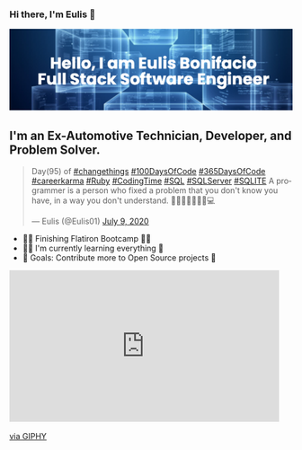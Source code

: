 ### Hi there, I'm Eulis 👋

![](https://github.com/eulis01/eulis01/blob/main/eulis01_github_banner.png)

## I'm an Ex-Automotive Technician, Developer, and Problem Solver.

<blockquote class="twitter-tweet"><p lang="en" dir="ltr">Day(95) of <a href="https://twitter.com/hashtag/changethings?src=hash&amp;ref_src=twsrc%5Etfw">#changethings</a> <a href="https://twitter.com/hashtag/100DaysOfCode?src=hash&amp;ref_src=twsrc%5Etfw">#100DaysOfCode</a> <a href="https://twitter.com/hashtag/365DaysOfCode?src=hash&amp;ref_src=twsrc%5Etfw">#365DaysOfCode</a> <a href="https://twitter.com/hashtag/careerkarma?src=hash&amp;ref_src=twsrc%5Etfw">#careerkarma</a> <a href="https://twitter.com/hashtag/Ruby?src=hash&amp;ref_src=twsrc%5Etfw">#Ruby</a> <a href="https://twitter.com/hashtag/CodingTime?src=hash&amp;ref_src=twsrc%5Etfw">#CodingTime</a> <a href="https://twitter.com/hashtag/SQL?src=hash&amp;ref_src=twsrc%5Etfw">#SQL</a> <a href="https://twitter.com/hashtag/SQLServer?src=hash&amp;ref_src=twsrc%5Etfw">#SQLServer</a> <a href="https://twitter.com/hashtag/SQLITE?src=hash&amp;ref_src=twsrc%5Etfw">#SQLITE</a> A programmer is a person who fixed a problem that you don&#39;t know you have, in a way you don&#39;t understand. 🕺🏻😀🤖👨🏻‍💻💻</p>&mdash; Eulis (@Eulis01) <a href="https://twitter.com/Eulis01/status/1281049602062528512?ref_src=twsrc%5Etfw">July 9, 2020</a></blockquote> <script async src="https://platform.twitter.com/widgets.js" charset="utf-8"></script>

- 🏃‍♂️ Finishing Flatiron Bootcamp 🧑‍💻
- 🧘‍♂️ I'm currently learning everything 🤣
- 🥅 Goals: Contribute more to Open Source projects 📖 

<iframe src="https://giphy.com/embed/d2ZbrRZxocUzcakM" width="480" height="270" frameBorder="0" class="giphy-embed" allowFullScreen></iframe><p><a href="https://giphy.com/gifs/gotham-d2ZbrRZxocUzcakM">via GIPHY</a></p>